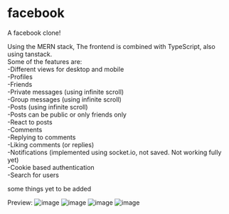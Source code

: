 # facebook
A facebook clone!

Using the MERN stack, The frontend is combined with TypeScript, also using tanstack.\
Some of the features are:\
-Different views for desktop and mobile\
-Profiles\
-Friends\
-Private messages (using infinite scroll)\
-Group messages (using infinite scroll)\
-Posts (using infinite scroll)\
-Posts can be public or only friends only\
-React to posts\
-Comments\
-Replying to comments\
-Liking comments (or replies)\
-Notifications (implemented using socket.io, not saved. Not working fully yet)\
-Cookie based authentication\
-Search for users

some things yet to be added

Preview:
![image](https://github.com/Zirenhub/facebookClone/assets/85786109/91dc4b76-564a-4c6f-9163-dfbda1b8dc65)
![image](https://github.com/Zirenhub/facebookClone/assets/85786109/e91dc703-8654-496c-9616-3d3c7b060387)
![image](https://github.com/Zirenhub/facebookClone/assets/85786109/250e1787-2bc5-4b62-810d-a86a18072ec5)
![image](https://github.com/Zirenhub/facebookClone/assets/85786109/2dc693c8-60b0-4f14-a3f6-4240a134aace)


